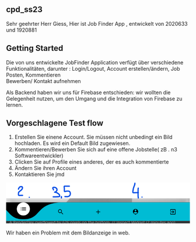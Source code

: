 ## 
## cpd_ss23
Sehr geehrter Herr Giess,
Hier ist Job Finder App ,  entwickelt von 2020633 und 1920881

## Getting Started

Die von uns entwickelte JobFinder Application verfügt über verschiedene Funktionalitäten, darunter : 
    Login/Logout, 
    Account erstellen/ändern, 
    Job Posten, 
    Kommentieren  
    Bewerben/ Kontakt aufnehmen 

Als Backend haben wir uns für Firebase entschieden: wir wollten die Gelegenheit nutzen, um den Umgang und die Integration von Firebase zu lernen.
## Vorgeschlagene Test flow

1. Erstellen Sie einene Account. Sie müssen nicht unbedingt ein Bild hochladen. Es wird ein Default Bild zugewiesen.
2. Kommentieren/Bewerben Sie sich auf eine offene Jobstelle( zB . n3 Softwareentwickler)
3. Clicken Sie auf Profile eines anderes, der es auch kommentierte 
4. Ändern Sie ihren Account
5. Kontaktieren Sie jmd

![img.png](img.png)

Wir haben ein Problem mit dem Bildanzeige in web.
